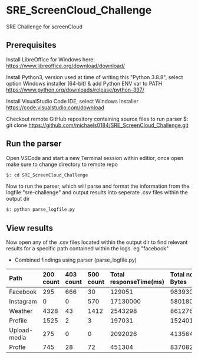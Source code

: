 # SRE_ScreenCloud_Challenge
SRE Challenge for screenCloud

## Prerequisites ## 

Install LibreOffice for Windows here:
https://www.libreoffice.org/download/download/

Install Python3, version used at time of writing this "Python 3.8.8", select option Windows installer (64-bit) & add Python ENV var to PATH
https://www.python.org/downloads/release/python-397/

Install VisualStudio Code IDE, select Windows Installer
https://code.visualstudio.com/download

Checkout remote GitHub repository containing source files to run parser
$: git clone https://github.com/michaels0184/SRE_ScreenCloud_Challenge.git

## Run the parser ##

Open VSCode and start a new Terminal session within editior, once open make sure to change directory to remote repo
```bash
$: cd SRE_ScreenCloud_Challenge
```

Now to run the parser, which will parse and format the information from the logfile "sre-challenge" and output results into seperate .csv files within the output dir

```bash
$: python parse_logfile.py
```

## View results ##

Now open any of the .csv files located within the output dir to find relevant results for a specific path contained within the logs. eg "facebook"

- Combined findings using parser (parse_logfile.py)


| Path          | 200 count     | 403 count | 500 count | Total responseTime(ms) | Total no Bytes |
|:-------------|:--------------|:----------|:-----------|:-----------------------|:---------------|
|Facebook      |295            |666        |30          |129051                  |9839302         | 
|Instagram     |0              |0          |570         |17130000                |5801806         |
|Weather       |4328           |43         |1412        |2543298                 |86127640        |
|Profile       |1525           |2          |3           |197031                  |15240137        |
|Upload-media  |275            |0          |0           |2092026                 |413564759       |
|Profle        |745            |28         |72          |451304                  |8370824         |
